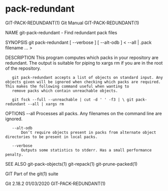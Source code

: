  # pack-redundant 
GIT-PACK-REDUNDANT(1)                                                                             Git Manual                                                                            GIT-PACK-REDUNDANT(1)

NAME
       git-pack-redundant - Find redundant pack files

SYNOPSIS
       git pack-redundant [ --verbose ] [ --alt-odb ] < --all | .pack filename ... >

DESCRIPTION
       This program computes which packs in your repository are redundant. The output is suitable for piping to xargs rm if you are in the root of the repository.

       git pack-redundant accepts a list of objects on standard input. Any objects given will be ignored when checking which packs are required. This makes the following command useful when wanting to
       remove packs which contain unreachable objects.

       git fsck --full --unreachable | cut -d ' ' -f3 | \ git pack-redundant --all | xargs rm

OPTIONS
       --all
           Processes all packs. Any filenames on the command line are ignored.

       --alt-odb
           Don’t require objects present in packs from alternate object directories to be present in local packs.

       --verbose
           Outputs some statistics to stderr. Has a small performance penalty.

SEE ALSO
       git-pack-objects(1) git-repack(1) git-prune-packed(1)

GIT
       Part of the git(1) suite

Git 2.18.2                                                                                        01/03/2020                                                                            GIT-PACK-REDUNDANT(1)
